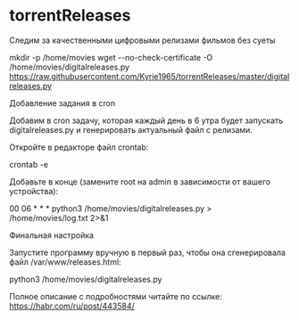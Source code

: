 # torrentReleases
Следим за качественными цифровыми релизами фильмов без суеты

mkdir -p /home/movies
wget --no-check-certificate -O /home/movies/digitalreleases.py https://raw.githubusercontent.com/Kyrie1965/torrentReleases/master/digitalreleases.py


Добавление задания в cron

Добавим в cron задачу, которая каждый день в 6 утра будет запускать digitalreleases.py и генерировать актуальный файл с релизами.

Откройте в редакторе файл crontab:

crontab -e

Добавьте в конце (замените root на admin в зависимости от вашего устройства):

00 06 * * *  python3 /home/movies/digitalreleases.py > /home/movies/log.txt 2>&1

Финальная настройка

Запустите программу вручную в первый раз, чтобы она сгенерировала файл /var/www/releases.html:

python3 /home/movies/digitalreleases.py

Полное описание с подробностями читайте по ссылке:
https://habr.com/ru/post/443584/
